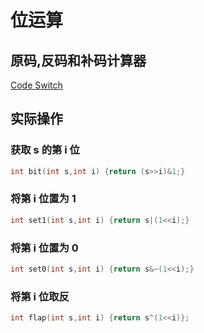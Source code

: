 # 位运算

## 原码,反码和补码计算器

[Code Switch](https://chenwenhang.github.io/code-switch/)

## 实际操作

### 获取 s 的第 i 位

```cpp
int bit(int s,int i) {return (s>>i)&1;}
```

### 将第 i 位置为 1

```cpp
int set1(int s,int i) {return s|(1<<i);}
```

### 将第 i 位置为 0

```cpp
int set0(int s,int i) {return s&~(1<<i);}
```

### 将第 i 位取反

```cpp
int flap(int s,int i) {return s^(1<<i)};
```

